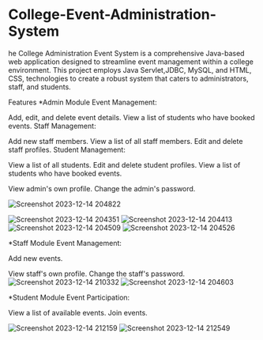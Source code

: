 # College-Event-Administration-System
he College Administration Event System is a comprehensive Java-based web application designed to streamline event management within a college environment. This project employs Java Servlet,JDBC, MySQL, and HTML, CSS, technologies to create a robust system that caters to administrators, staff, and students.

Features
*Admin Module
Event Management:

Add, edit, and delete event details.
View a list of students who have booked events.
Staff Management:

Add new staff members.
View a list of all staff members.
Edit and delete staff profiles.
Student Management:

View a list of all students.
Edit and delete student profiles.
View a list of students who have booked events.


View admin's own profile.
Change the admin's password.

![Screenshot 2023-12-14 204822](https://github.com/kanaklata-Lakkawar/College-Event-Administration-System/assets/114863229/8741440d-97f6-4dc2-9484-42708c1d62d2)

![Screenshot 2023-12-14 204351](https://github.com/kanaklata-Lakkawar/College-Event-Administration-System/assets/114863229/0fb8dded-1f5f-4782-b6dc-c42c210ebfe7)
![Screenshot 2023-12-14 204413](https://github.com/kanaklata-Lakkawar/College-Event-Administration-System/assets/114863229/01b56505-63ed-4e20-8251-18ac63eb61c0)
![Screenshot 2023-12-14 204509](https://github.com/kanaklata-Lakkawar/College-Event-Administration-System/assets/114863229/5cf404c0-60dd-4965-a624-ebcd2ccff6c9)
![Screenshot 2023-12-14 204526](https://github.com/kanaklata-Lakkawar/College-Event-Administration-System/assets/114863229/ad11c577-cbbb-4c84-92d5-6e5b707ffa45)

*Staff Module
Event Management:

Add new events.


View staff's own profile.
Change the staff's password.
![Screenshot 2023-12-14 210332](https://github.com/kanaklata-Lakkawar/College-Event-Administration-System/assets/114863229/4174da64-d231-4a0c-ab7b-f557ad11a042)
![Screenshot 2023-12-14 204603](https://github.com/kanaklata-Lakkawar/College-Event-Administration-System/assets/114863229/52809e05-6e09-4c63-a034-5f91b16b3969)


*Student Module
Event Participation:

View a list of available events.
Join events.

![Screenshot 2023-12-14 212159](https://github.com/kanaklata-Lakkawar/College-Event-Administration-System/assets/114863229/a1c8bb8a-c9e9-44ae-be4e-d256eb0202c5)
![Screenshot 2023-12-14 212549](https://github.com/kanaklata-Lakkawar/College-Event-Administration-System/assets/114863229/03f244da-ca14-4fed-917f-7132d59fef0a)


